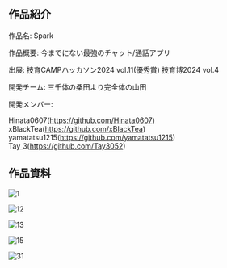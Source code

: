 ## 作品紹介

作品名: Spark

作品概要: 今までにない最強のチャット/通話アプリ

出展:
技育CAMPハッカソン2024 vol.11(優秀賞)
技育博2024 vol.4

開発チーム: 三千体の桑田より完全体の山田

開発メンバー: 

Hinata0607(https://github.com/Hinata0607)
xBlackTea(https://github.com/xBlackTea)
yamatatsu1215(https://github.com/yamatatsu1215)
Tay_3(https://github.com/Tay3052)

## 作品資料

![1](https://github.com/user-attachments/assets/9dbd7276-a08d-443f-a886-87c8244be5e3)

![12](https://github.com/user-attachments/assets/da1336ea-5578-4d68-ba26-a22c530222f5)

![13](https://github.com/user-attachments/assets/48f2e14c-99cf-4381-86f7-de8a6f96dfee)

![15](https://github.com/user-attachments/assets/dd5daa47-d5ca-4601-aae9-236b8991612a)

![31](https://github.com/user-attachments/assets/eb50abdf-0cc1-48e2-a26d-ce646020cebd)
